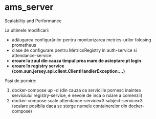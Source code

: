 # ams_server
Scalability and Performance

La ultimele modificari:
- adăugarea configurărilor pentru monitorizarea metrics-urilor folosing prometheus
- clase de configurare pentru MetricsRegistry in auth-service si attendance-service
- **eroare la zuul din cauza timpul prea mare de asteptare pt login**
- **eroare în registry service (com.sun.jersey.api.client.ClientHandlerException:...)**


Pași de pornire:
1. docker-compose up -d
 (din cauza ca serviciile pornesc inaintea serviciului registry-service, e nevoie de inca o rulare a comenzii)
2. docker-compose scale attendance-service=3 subject-service=3 
 (scalare posibila daca se sterge numele containerelor din docker-compose) 



